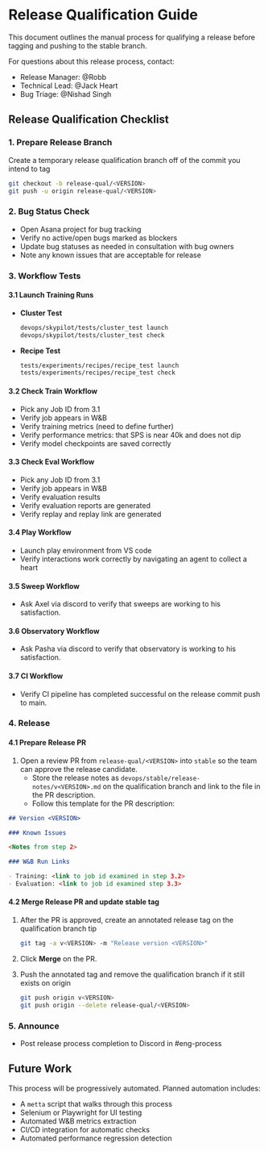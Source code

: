 # Release Qualification Guide

This document outlines the manual process for qualifying a release before tagging and pushing to the stable branch.

For questions about this release process, contact:

- Release Manager: @Robb
- Technical Lead: @Jack Heart
- Bug Triage: @Nishad Singh

## Release Qualification Checklist

### 1. Prepare Release Branch

Create a temporary release qualification branch off of the commit you intend to tag

```bash
git checkout -b release-qual/<VERSION>
git push -u origin release-qual/<VERSION>
```

### 2. Bug Status Check

- Open Asana project for bug tracking
- Verify no active/open bugs marked as blockers
- Update bug statuses as needed in consultation with bug owners
- Note any known issues that are acceptable for release

### 3. Workflow Tests

#### 3.1 Launch Training Runs

- **Cluster Test**

  ```bash
  devops/skypilot/tests/cluster_test launch
  devops/skypilot/tests/cluster_test check
  ```

- **Recipe Test**
  ```bash
  tests/experiments/recipes/recipe_test launch
  tests/experiments/recipes/recipe_test check
  ```

#### 3.2 Check Train Workflow

- Pick any Job ID from 3.1
- Verify job appears in W&B
- Verify training metrics (need to define further)
- Verify performance metrics: that SPS is near 40k and does not dip
- Verify model checkpoints are saved correctly

#### 3.3 Check Eval Workflow

- Pick any Job ID from 3.1
- Verify job appears in W&B
- Verify evaluation results
- Verify evaluation reports are generated
- Verify replay and replay link are generated

#### 3.4 Play Workflow

- Launch play environment from VS code
- Verify interactions work correctly by navigating an agent to collect a heart

#### 3.5 Sweep Workflow

- Ask Axel via discord to verify that sweeps are working to his satisfaction.

#### 3.6 Observatory Workflow

- Ask Pasha via discord to verify that observatory is working to his satisfaction.

#### 3.7 CI Workflow

- Verify CI pipeline has completed successful on the release commit push to main.

### 4. Release

#### 4.1 Prepare Release PR

1. Open a review PR from `release-qual/<VERSION>` into `stable` so the team can approve the release candidate.
   - Store the release notes as `devops/stable/release-notes/v<VERSION>.md` on the qualification branch and link to the
     file in the PR description.
   - Follow this template for the PR description:

```markdown
## Version <VERSION>

### Known Issues

<Notes from step 2>

### W&B Run Links

- Training: <link to job id examined in step 3.2>
- Evaluation: <link to job id examined step 3.3>
```

#### 4.2 Merge Release PR and update stable tag

1. After the PR is approved, create an annotated release tag on the qualification branch tip

   ```bash
   git tag -a v<VERSION> -m "Release version <VERSION>"
   ```

2. Click **Merge** on the PR.

3. Push the annotated tag and remove the qualification branch if it still exists on origin

   ```bash
   git push origin v<VERSION>
   git push origin --delete release-qual/<VERSION>
   ```

### 5. Announce

- Post release process completion to Discord in #eng-process

## Future Work

This process will be progressively automated. Planned automation includes:

- A `metta` script that walks through this process
- Selenium or Playwright for UI testing
- Automated W&B metrics extraction
- CI/CD integration for automatic checks
- Automated performance regression detection
